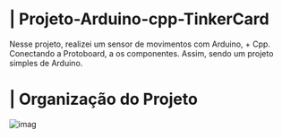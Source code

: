 # | Projeto-Arduino-cpp-TinkerCard
 
  Nesse projeto, realizei um sensor de movimentos com Arduino, + Cpp. Conectando a Protoboard, a os componentes. Assim, sendo um projeto simples de Arduino.

# | Organização do Projeto


  
![imag](https://github.com/user-attachments/assets/a318b6ee-bb10-40b8-add4-95fb8471fec1)
